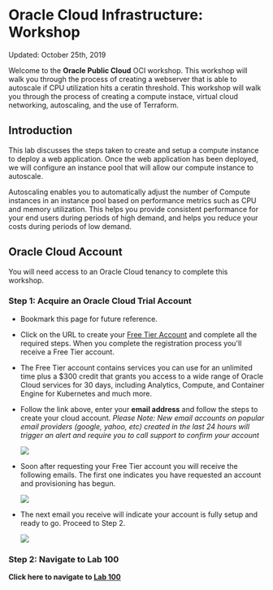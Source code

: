 # Oracle Cloud Infrastructure: Workshop

Updated: October 25th, 2019

Welcome to the **Oracle Public Cloud** OCI workshop. This workshop will walk you through the process of creating a webserver that is able to autoscale if CPU utilization hits a ceratin threshold. This workshop will walk you through the process of creating a compute instace, virtual cloud networking, autoscaling, and the use of Terraform. 

## Introduction

This lab discusses the steps taken to create and setup a compute instance to deploy a web application. Once the web application has been deployed, we will configure an instance pool that will allow our compute instance to autoscale. 

Autoscaling enables you to automatically adjust the number of Compute instances in an instance pool based on performance metrics such as CPU and memory utilization. This helps you provide consistent performance for your end users during periods of high demand, and helps you reduce your costs during periods of low demand.

## Oracle Cloud Account

You will need access to an Oracle Cloud tenancy to complete this workshop.

### **Step 1**: Acquire an Oracle Cloud Trial Account

- Bookmark this page for future reference.

- Click on the URL to create your <a class="trial-link" href="https://myservices.us.oraclecloud.com/mycloud/signup?language=en&sourceType=:ex:tb:::RC_PDMK180212P00140:Docker_HOL&SC=:ex:tb:::RC_PDMK180212P00140:Docker_HOL&pcode=PDMK180212P00140" target="_trial">Free Tier Account</a> and complete all the required steps. When you complete the registration process you'll receive a Free Tier account.  
- The Free Tier account contains services you can use for an unlimited time plus a $300 credit that grants you access to a wide range of Oracle Cloud services for 30 days, including Analytics, Compute, and Container Engine for Kubernetes and much more.
- Follow the link above, enter your **email address** and follow the steps to create your cloud account.  *Please Note:  New email accounts on popular email providers (google, yahoo, etc) created in the last 24 hours will trigger an alert and require you to call support to confirm your account*

  ![](images/cloud-signup.png)

- Soon after requesting your Free Tier account you will receive the following emails.  The first one indicates you have requested an account and provisioning has begun.

  ![](images/signup-email.png)

- The next email you receive will indicate your account is fully setup and ready to go.  Proceed to Step 2.

  ![](images/signup-email-provisioned.png)

### **Step 2**: Navigate to Lab 100

**Click here to navigate to [Lab 100](OCI-100.md)**
